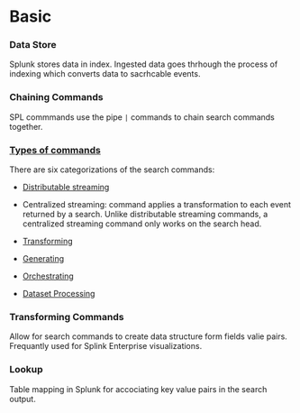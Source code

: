 # Basic

### Data Store

Splunk stores data in index. Ingested data goes thrhough the process of indexing which converts data to sacrhcable events.

### Chaining Commands
SPL commmands use the pipe `|` commands to chain search commands together.

### [Types of commands](https://docs.splunk.com/Documentation/Splunk/9.0.2/Search/Typesofcommands)
There are six categorizations of the search commands:

* [Distributable streaming](https://docs.splunk.com/Documentation/Splunk/9.0.2/SearchReference/Commandsbytype#Streaming_commands)
* Centralized streaming: command applies a transformation to each event returned by a search. Unlike distributable streaming commands, a centralized streaming command only works on the search head.

* [Transforming](https://docs.splunk.com/Splexicon:Transformingcommand)
* [Generating](https://docs.splunk.com/Splexicon:Generatingcommand)
* [Orchestrating](https://docs.splunk.com/Splexicon:Orchestratingcommand)
* [Dataset Processing](https://docs.splunk.com/Documentation/Splunk/9.0.2/SearchReference/Commandsbytype#Dataset_processing)


### Transforming Commands
Allow for search commands to create data structure form fields valie pairs. Frequantly used for Splink Enterprise visualizations.

### Lookup
Table mapping in Splunk for accociating key value pairs in the search output.
